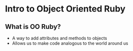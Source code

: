 # Intro to Object Oriented Ruby

## What is OO Ruby?

- A way to add attributes and methods to objects
- Allows us to make code analogous to the world around us
